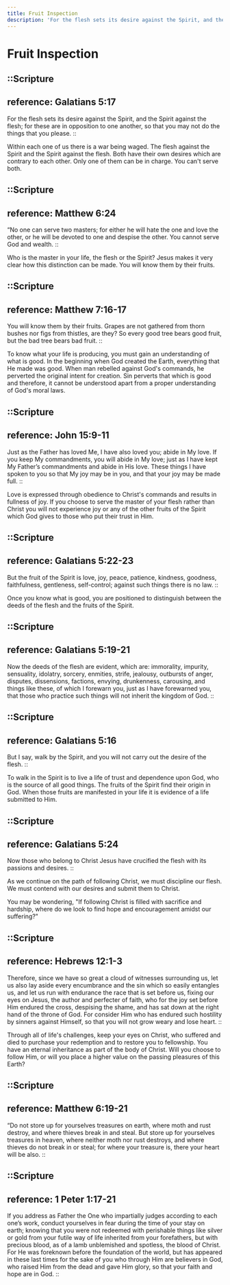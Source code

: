 ```yaml
---
title: Fruit Inspection
description: 'For the flesh sets its desire against the Spirit, and the Spirit against the flesh; for these are in opposition to one another, so that you may not do the things that you please.'
---
```


# Fruit Inspection

::Scripture
---
reference: Galatians 5:17
---
For the flesh sets its desire against the Spirit, and the Spirit against the flesh; for these are in opposition to one another, so that you may not do the things that you please.
::

Within each one of us there is a war being waged. The flesh against the Spirit and the Spirit against the flesh. Both have their own desires which are contrary to each other. Only one of them can be in charge. You can't serve both.

::Scripture
---
reference: Matthew 6:24
---
“No one can serve two masters; for either he will hate the one and love the other, or he will be devoted to one and despise the other. You cannot serve God and  wealth.
::

Who is the master in your life, the flesh or the Spirit? Jesus makes it very clear how this distinction can be made. You will know them by their fruits.

::Scripture
---
reference: Matthew 7:16-17
---
You will know them by their fruits. Grapes are not gathered from thorn bushes nor figs from thistles, are they? So every good tree bears good fruit, but the bad tree bears bad fruit.
::

To know what your life is producing, you must gain an understanding of what is good. In the beginning when God created the Earth, everything that He made was good. When man rebelled against God's commands, he perverted the original intent for creation. Sin perverts that which is good and therefore, it cannot be understood apart from a proper understanding of God's moral laws.

::Scripture
---
reference: John 15:9-11
---
Just as the Father has loved Me, I have also loved you; abide in My love. If you keep My commandments, you will abide in My love; just as I have kept My Father’s commandments and abide in His love. These things I have spoken to you so that My joy may be in you, and that your joy may be made full.
::

Love is expressed through obedience to Christ's commands and results in fullness of joy. If you choose to serve the master of your flesh rather than Christ you will not experience joy or any of the other fruits of the Spirit which God gives to those who put their trust in Him.

::Scripture
---
reference: Galatians 5:22-23
---
But the fruit of the Spirit is love, joy, peace, patience, kindness, goodness, faithfulness, gentleness, self-control; against such things there is no law.
::

Once you know what is good, you are positioned to distinguish between the deeds of the flesh and the fruits of the Spirit.

::Scripture
---
reference: Galatians 5:19-21
---
Now the deeds of the flesh are evident, which are: immorality, impurity, sensuality, idolatry, sorcery, enmities, strife, jealousy, outbursts of anger, disputes, dissensions, factions, envying, drunkenness, carousing, and things like these, of which I forewarn you, just as I have forewarned you, that those who practice such things will not inherit the kingdom of God.
::

::Scripture
---
reference: Galatians 5:16
---
But I say, walk by the Spirit, and you will not carry out the desire of the flesh. 
::

To walk in the Spirit is to live a life of trust and dependence upon God, who is the source of all good things. The fruits of the Spirit find their origin in God. When those fruits are manifested in your life it is evidence of a life submitted to Him.

::Scripture
---
reference: Galatians 5:24
---
Now those who belong to Christ Jesus have crucified the flesh with its passions and desires.
::

As we continue on the path of following Christ, we must discipline our flesh. We must contend with our desires and submit them to Christ.

You may be wondering, "If following Christ is filled with sacrifice and hardship, where do we look to find hope and encouragement amidst our suffering?"

::Scripture
---
reference: Hebrews 12:1-3
---
Therefore, since we have so great a cloud of witnesses surrounding us, let us also lay aside every encumbrance and the sin which so easily entangles us, and let us run with endurance the race that is set before us, fixing our eyes on Jesus, the author and perfecter of faith, who for the joy set before Him endured the cross, despising the shame, and has sat down at the right hand of the throne of God.
For consider Him who has endured such hostility by sinners against Himself, so that you will not grow weary and lose heart.
::

Through all of life's challenges, keep your eyes on Christ, who suffered and died to purchase your redemption and to restore you to fellowship. You have an eternal inheritance as part of the body of Christ. Will you choose to follow Him, or will you place a higher value on the passing pleasures of this Earth?

::Scripture
---
reference: Matthew 6:19-21
---
“Do not store up for yourselves treasures on earth, where moth and rust destroy, and where thieves break in and steal. But store up for yourselves treasures in heaven, where neither moth nor rust destroys, and where thieves do not break in or steal; for where your treasure is, there your heart will be also.
::

::Scripture
---
reference: 1 Peter 1:17-21
---
If you address as Father the One who impartially judges according to each one’s work, conduct yourselves in fear during the time of your stay on earth; knowing that you were not redeemed with perishable things like silver or gold from your futile way of life inherited from your forefathers, but with precious blood, as of a lamb unblemished and spotless, the blood of Christ. For He was foreknown before the foundation of the world, but has appeared in these last times for the sake of you who through Him are believers in God, who raised Him from the dead and gave Him glory, so that your faith and hope are in God.
::